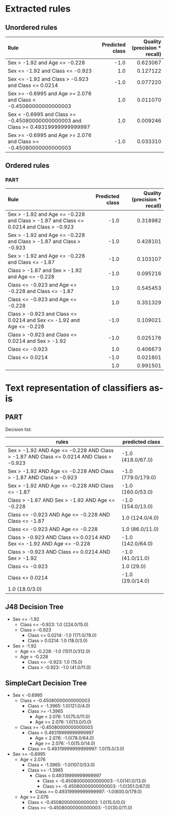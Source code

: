 # Extracted rules

## Unordered rules

| Rule | Predicted class | Quality (precision * recall) |
|:----|----:|----:|
| Sex > -1.92 and Age <= -0.228 | -1.0 | 0.623067 |
| Sex <= -1.92 and Class <= -0.923 | 1.0 | 0.127122 |
| Sex <= -1.92 and Class > -0.923 and Class <= 0.0214 | -1.0 | 0.077220 |
| Sex >= -0.6995 and Age >= 2.076 and Class < -0.45080000000000003 | 1.0 | 0.011070 |
| Sex < -0.6995 and Class >= -0.45080000000000003 and Class >= 0.49319999999999997 | 1.0 | 0.009246 |
| Sex >= -0.6995 and Age >= 2.076 and Class >= -0.45080000000000003 | -1.0 | 0.033310 |

## Ordered rules

### PART

| Rule | Predicted class | Quality (precision * recall) |
|:----|----:|----:|
| Sex > -1.92 and Age <= -0.228 and Class > -1.87 and Class <= 0.0214 and Class > -0.923 | -1.0 | 0.318982 |
| Sex > -1.92 and Age <= -0.228 and Class > -1.87 and Class > -0.923 | -1.0 | 0.428101 |
| Sex > -1.92 and Age <= -0.228 and Class <= -1.87 | -1.0 | 0.103107 |
| Class > -1.87 and Sex > -1.92 and Age <= -0.228 | -1.0 | 0.095216 |
| Class <= -0.923 and Age <= -0.228 and Class <= -1.87 | 1.0 | 0.545453 |
| Class <= -0.923 and Age <= -0.228 | 1.0 | 0.351329 |
| Class > -0.923 and Class <= 0.0214 and Sex <= -1.92 and Age <= -0.228 | -1.0 | 0.109021 |
| Class > -0.923 and Class <= 0.0214 and Sex > -1.92 | -1.0 | 0.025176 |
| Class <= -0.923 | 1.0 | 0.406673 |
| Class <= 0.0214 | -1.0 | 0.021601 |
|  | 1.0 | 0.991501 |


# Text representation of classifiers as-is

## PART

Decision list:

rules | predicted class
---|---
Sex > -1.92 AND Age <= -0.228 AND Class > -1.87 AND Class <= 0.0214 AND Class > -0.923|-1.0 (418.0/67.0)
Sex > -1.92 AND Age <= -0.228 AND Class > -1.87 AND Class > -0.923|-1.0 (779.0/179.0)
Sex > -1.92 AND Age <= -0.228 AND Class <= -1.87|-1.0 (160.0/53.0)
Class > -1.87 AND Sex > -1.92 AND Age <= -0.228|-1.0 (154.0/13.0)
Class <= -0.923 AND Age <= -0.228 AND Class <= -1.87|1.0 (124.0/4.0)
Class <= -0.923 AND Age <= -0.228|1.0 (86.0/11.0)
Class > -0.923 AND Class <= 0.0214 AND Sex <= -1.92 AND Age <= -0.228|-1.0 (142.0/64.0)
Class > -0.923 AND Class <= 0.0214 AND Sex > -1.92|-1.0 (41.0/11.0)
Class <= -0.923|1.0 (29.0)
Class <= 0.0214|-1.0 (29.0/14.0)
|1.0 (18.0/3.0)


## J48 Decision Tree

* Sex <= -1.92
	* Class <= -0.923: 1.0 (224.0/15.0)
	* Class > -0.923
		* Class <= 0.0214: -1.0 (171.0/78.0)
		* Class > 0.0214: 1.0 (18.0/3.0)
* Sex > -1.92
	* Age <= -0.228: -1.0 (1511.0/312.0)
	* Age > -0.228
		* Class <= -0.923: 1.0 (15.0)
		* Class > -0.923: -1.0 (41.0/11.0)


## SimpleCart Decision Tree

* Sex < -0.6995
	* Class < -0.45080000000000003
		* Class < -1.3965: 1.0(121.0/4.0)
		* Class >= -1.3965
			* Age < 2.076: 1.0(75.0/11.0)
			* Age >= 2.076: 1.0(13.0/0.0)
	* Class >= -0.45080000000000003
		* Class < 0.49319999999999997
			* Age < 2.076: -1.0(78.0/64.0)
			* Age >= 2.076: -1.0(15.0/14.0)
		* Class >= 0.49319999999999997: 1.0(15.0/3.0)
* Sex >= -0.6995
	* Age < 2.076
		* Class < -1.3965: -1.0(107.0/53.0)
		* Class >= -1.3965
			* Class < 0.49319999999999997
				* Class < -0.45080000000000003: -1.0(141.0/13.0)
				* Class >= -0.45080000000000003: -1.0(351.0/67.0)
			* Class >= 0.49319999999999997: -1.0(600.0/179.0)
	* Age >= 2.076
		* Class < -0.45080000000000003: 1.0(15.0/0.0)
		* Class >= -0.45080000000000003: -1.0(30.0/11.0)


